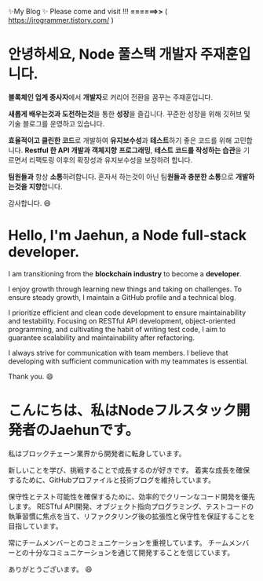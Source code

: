 
✨My Blog ✨  Please come and visit !!! **======>>** ( https://jrogrammer.tistory.com/ )

# 안녕하세요, Node 풀스택 개발자 주재훈입니다.

**블록체인 업계 종사자**에서 **개발자**로 커리어 전환을 꿈꾸는 주재훈입니다.

**새롭게 배우는것과 도전하는것**을 통한 **성장**을 즐깁니다.
꾸준한 성장을 위해  깃허브 및 기술 블로그를 운영하고 있습니다.

**효율적이고 클린한 코드**로 개발하여 **유지보수성**과 **테스트**하기 좋은 코드를 위해 고민합니다.
**Restful 한 API 개발과 객체지향** **프로그래밍**, **테스트 코드를 작성하는 습관**을 기르면서 리팩토링 이후의 확장성과 유지보수성을 보장하려 합니다.

**팀원들과** 항상 **소통**하려합니다.
혼자서 하는것이 아닌 팀**원들과 충분한 소통**으로 **개발하는것을 지향**합니다.

감사합니다. 😄

# Hello, I'm Jaehun, a Node full-stack developer.
I am transitioning from the **blockchain industry** to become a **developer**.

I enjoy growth through learning new things and taking on challenges. To ensure steady growth, I maintain a GitHub profile and a technical blog.

I prioritize efficient and clean code development to ensure maintainability and testability. Focusing on RESTful API development, object-oriented programming, and cultivating the habit of writing test code, I aim to guarantee scalability and maintainability after refactoring.

I always strive for communication with team members. I believe that developing with sufficient communication with my teammates is essential.

Thank you. 😄

# こんにちは、私はNodeフルスタック開発者のJaehunです。

私はブロックチェーン業界から開発者に転身しています。

新しいことを学び、挑戦することで成長するのが好きです。 着実な成長を確保するために、GitHubプロファイルと技術ブログを維持しています。

保守性とテスト可能性を確保するために、効率的でクリーンなコード開発を優先します。 RESTful API開発、オブジェクト指向プログラミング、テストコードの執筆習慣に焦点を当て、リファクタリング後の拡張性と保守性を保証することを目指しています。

常にチームメンバーとのコミュニケーションを重視しています。 チームメンバーとの十分なコミュニケーションを通じて開発することを信じています。

ありがとうございます。 😄




<!--
**jaehunju1996/jaehunju1996** is a ✨ _special_ ✨ repository because its `README.md` (this file) appears on your GitHub profile.

Here are some ideas to get you started:

- 🔭 I’m currently working on ...
- 🌱 I’m currently learning ...
- 👯 I’m looking to collaborate on ...
- 🤔 I’m looking for help with ...
- 💬 Ask me about ...
- 📫 How to reach me: ...
- 😄 Pronouns: ...
- ⚡ Fun fact: ...
-->
